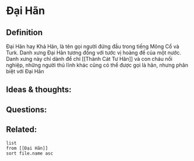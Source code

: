# Đại Hãn

## Definition
Đại Hãn hay Khả Hãn, là tên gọi người đứng đầu trong tiếng Mông Cổ và Turk. Danh xưng Đại Hãn tương đồng với tước vị hoàng đế của một nước. Danh xưng này chỉ dành để chỉ [[Thành Cát Tư Hãn]] và con cháu nối nghiệp, những người thủ lĩnh khác cũng có thể được gọi là hãn, nhưng phân biệt với Đại Hãn

## Ideas & thoughts:


## Questions:


## Related:
```dataview
list
from [[Đại Hãn]]
sort file.name asc
```